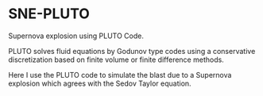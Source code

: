 # SNE-PLUTO
Supernova explosion using PLUTO Code.

PLUTO solves fluid equations by Godunov type codes using a conservative discretization based on finite volume or finite difference methods.

Here I use the PLUTO code to simulate the blast due to a Supernova explosion which agrees with the Sedov Taylor equation.
